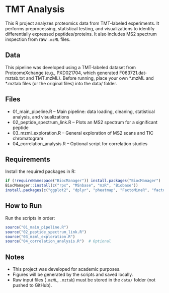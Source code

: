 # TMT Analysis

This R project analyzes proteomics data from TMT-labeled experiments. It performs preprocessing, statistical testing, and visualizations to identify differentially expressed peptides/proteins. It also includes MS2 spectrum inspection from raw `.mzML` files.

## Data

This pipeline was developed using a TMT‐labeled dataset from ProteomeXchange (e.g., PXD021704, which generated F063721.dat‐mztab.txt and TMT.mzML). Before running, place your own *.mzML and *.mztab files (or the original files) into the data/ folder.


## Files

- 01_main_pipeline.R – Main pipeline: data loading, cleaning, statistical analysis, and visualizations
- 02_peptide_spectrum_link.R – Plots an MS2 spectrum for a significant peptide
- 03_mzml_exploration.R – General exploration of MS2 scans and TIC chromatogram
- 04_correlation_analysis.R – Optional script for correlation studies
  
## Requirements

Install the required packages in R:
```r
if (!requireNamespace("BiocManager")) install.packages("BiocManager")
BiocManager::install(c("rpx", "MSnbase", "mzR", "Biobase"))
install.packages(c("ggplot2", "dplyr", "pheatmap", "FactoMineR", "factoextra"))
```

## How to Run

Run the scripts in order:
```r
source("01_main_pipeline.R")
source("02_peptide_spectrum_link.R")
source("03_mzml_exploration.R")
source("04_correlation_analysis.R")  # Optional
```



## Notes

- This project was developed for academic purposes.
- Figures will be generated by the scripts and saved locally.
- Raw input files (`.mzML`, `.mztab`) must be stored in the `data/` folder (not pushed to GitHub).
